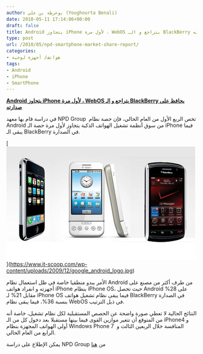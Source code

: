 ```yaml
---
author: يوغرطة بن علي (Youghourta Benali)
date: 2010-05-11 17:14:06+00:00
draft: false
title: Android يتجاوز iPhone لأول مرة ، WebOS يتراجع و الـ BlackBerry يحافظ على صدارته
type: post
url: /2010/05/npd-smartphone-market-share-report/
categories:
- هواتف/ أجهزة لوحية
tags:
- Android
- iPhone
- SmartPhone
---
```


[**Android يتجاوز iPhone لأول مرة ، WebOS يتراجع و الـ BlackBerry يحافظ على صدارته**](https://www.it-scoop.com/2010/05/NPD-SmartPhone-market-share-report)


في دراسة قام بها معهد NPD Group  تخص الربع الأول من العام الحالي، فإن حصة نظام Android من سوق أنظمة تشغيل الهواتف الذكية يتجاوز لأول مرة حصة الـ iPhone فيما يبقى الـ BlackBerry في الصدارة.

[[![](smartphones.jpg)
](https://www.it-scoop.com/2010/05/NPD-SmartPhone-market-share-report)
](https://www.it-scoop.com/wp-content/uploads/2009/12/google_android_logo.jpg)

الأمر يبدو منطقيا خاصة في ظل استعمال نظام Android من طرف أكثر من مصنع على أجهزته و انفراد هواتف iPhone بنظام iPhone OS، حيث تحصل Android على 28% مقابل 21% لـ iPhone OS فيما يبقى نظام تشغيل هواتف BlackBerry في الصدارة بنسبة 36%، فيما يبقى نظام WebOS في ذيل الترتيب.

النتائج الحالية لا تعطي صورة واضحة عن الحصص المستقبلية لكل نظام تشغيل، خاصة أنه من المتوقع أن تتغير موازين القوى فيما بينها مستقبلا بعد دخول كل من الـ iPhone4 و أولى الهواتف المجهزة بنظام Windows Phone 7  المنافسة خلال الربعين الثالث و الرابع من العام الحالي.

يمكن الإطلاع على دراسة NPD Group من [هنا](http://www.npd.com/press/releases/press_100510.html)

